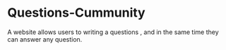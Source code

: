 # Questions-Cummunity
A website allows users to writing a questions , and in the same time they can answer any question.
